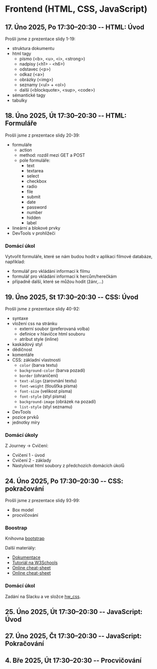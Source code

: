 # Frontend (HTML, CSS, JavaScript)

## 17. Úno 2025, Po 17:30–20:30 -- HTML: Úvod
Prošli jsme z prezentace slidy 1-19: 
- struktura dokumentu
- html tagy
  - písmo (\<b>, \<u>, \<i>, \<strong>) 
  - nadpisy (\<h1> - \<h6>)
  - odstavec (\<p>)
  - odkaz (\<a>)
  - obrázky (\<img>)
  - seznamy (\<ul> + \<ol>)
  - další (\<blockquote>, \<sup>, \<code>)
- sémantické tagy
- tabulky

## 18. Úno 2025, Út 17:30–20:30 -- HTML: Formuláře
Prošli jsme z prezentace slidy 20-39:
- formuláře
  - action
  - method: rozdíl mezi GET a POST
  - pole formuláře:
    - text
    - textarea
    - select
    - checkbox
    - radio
    - file
    - submit
    - date
    - password
    - number
    - hidden
    - label
- lineární a blokové prvky
- DevTools v prohlížeči

### Domácí úkol
Vytvořit formuláře, které se nám budou hodit v aplikaci filmové databáze, například:
- formulář pro vkládání informací k filmu
- formulář pro vkládání informací k hercům/herečkám
- případně další, které se můžou hodit (žánr,...)

## 19. Úno 2025, St 17:30–20:30 -- CSS: Úvod
Prošli jsme z prezentace slidy 40-92:
- syntaxe
- vložení css na stránku
  - externí soubor (preferovaná volba)
  - definice v hlavičce html souboru
  - atribut style (inline)
- kaskádový styl
- dědičnost
- komentáře
- CSS: základní vlastnosti
  - `color` (barva textu)
  - `background-color` (barva pozadí)
  - `border` (ohraničení)
  - `text-align` (zarovnání textu)
  - `font-weight` (tloušťka písma)
  - `font-size` (velikost písma)
  - `font-style` (styl písma)
  - `background-image` (obrázek na pozadí)
  - `list-style` (styl seznamu)
- DevTools 
- pozice prvků
- jednotky míry

### Domácí úkoly
Z Journey -> Cvičení:
- Cvičení 1 - úvod
- Cvičení 2 - základy
- Nastylovat html soubory z předchozích domácích úkolů 

## 24. Úno 2025, Po 17:30–20:30 -- CSS: pokračování
Prošli jsme z prezentace slidy 93-99:
- Box model
- procvičování

### Boostrap
Knihovna [bootstrap](https://getbootstrap.com/)

Další materiály:
- [Dokumentace](https://getbootstrap.com/docs/5.0/content/typography/)
- [Tutoriál na W3Schools](https://www.w3schools.com/bootstrap/default.asp)
- [Online cheat-sheet](https://bootstrap-cheatsheet.themeselection.com/)
- [Online cheat-sheet](https://www.shecodes.io/cheatsheets/bootstrap)

### Domácí úkol
Zadání na Slacku a ve složce [hw_css](hw_css).

## 25. Úno 2025, Út 17:30–20:30 -- JavaScript: Úvod

## 27. Úno 2025, Čt 17:30–20:30 -- JavaScript: Pokračování

## 4. Bře 2025, Út 17:30–20:30 -- Procvičování
